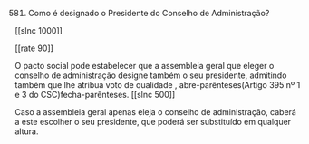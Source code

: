 581.  Como  é designado  o Presidente  do Conselho  de Administração?

[[slnc 1000]]

[[rate 90]]

O pacto social pode estabelecer que a assembleia  geral que eleger  o conselho de administração designe  também  o seu presidente,  admitindo  também  que lhe atribua  voto de qualidade  , abre-parênteses(Artigo 395  nº 1 e 3 do CSC)fecha-parênteses.
[[slnc 500]]

Caso  a  assembleia  geral  apenas  eleja  o  conselho  de administração,  caberá  a este escolher  o seu presidente,  que poderá  ser substituído  em  qualquer  altura.
